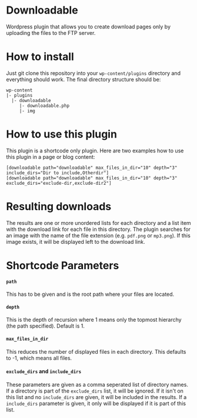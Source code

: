 # Downloadable
Wordpress plugin that allows you to create download pages only by uploading the files to the FTP server.

# How to install
Just git clone this repository into your `wp-content/plugins` directory and everything should work.
The final directory structure should be:
```
wp-content
|- plugins
  |- downloadable
     |- downloadable.php
     |- img
```

# How to use this plugin
This plugin is a shortcode only plugin. Here are two examples how to use this plugin in a page or blog content:

```
[downloadable path="downloadable" max_files_in_dir="10" depth="3" include_dirs="Dir to include,Otherdir"]
[downloadable path="downloadable" max_files_in_dir="10" depth="3" exclude_dirs="exclude-dir,exclude-dir2"]
```

# Resulting downloads
The results are one or more unordered lists for each directory and a list item with the download link for each file in this directory. The plugin searches for an image with the name of the file extension (e.g. `pdf.png` or `mp3.png`). If this image exists, it will be displayed left to the download link.

# Shortcode Parameters

#### `path`
This has to be given and is the root path where your files are located.

#### `depth`
This is the depth of recursion where 1 means only the topmost hierarchy (the path specified). Default is 1.

#### `max_files_in_dir`
This reduces the number of displayed files in each directory. This defaults to -1, which means all files.

#### `exclude_dirs` and `include_dirs`
These parameters are given as a comma seperated list of directory names. If a directory is part of the `exclude_dirs` list, it will be ignored. If it isn't on this list and no `include_dirs` are given, it will be included in the results. If a `include_dirs` parameter is given, it only will be displayed if it is part of this list.
